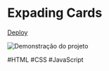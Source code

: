 # Expading Cards
[Deploy](https://projetos00.github.io/Expading-Cards/)

![Demonstração do projeto](img/expading-cards01.gif)

#HTML #CSS #JavaScript